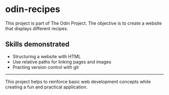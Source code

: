# odin-recipes

This project is part of The Odin Project. The objective is to create a website that displays different recipes.

## Skills demonstrated
- Structuring  a website with HTML
- Use relative paths for linking pages and images
- Practing version control with git

---
This project helps to reinforce basic web development concepts while creating a fun and practical application.